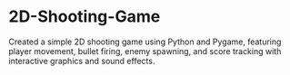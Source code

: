 # 2D-Shooting-Game
Created a simple 2D shooting game using Python and Pygame, featuring player movement, bullet firing, enemy spawning, and score tracking with interactive graphics and sound effects.
